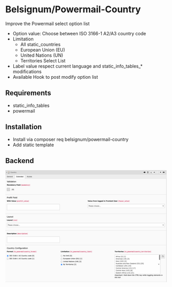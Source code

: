 # Belsignum/Powermail-Country
Improve the Powermail select option list 
- Option value: Choose between ISO 3166-1 A2/A3 country code 
- Limitation
    - All static_countries
    - European Union (EU)
    - United Nations (UN) 
    - Territories Select List
- Label value respect current language and static_info_tables_* modifications
- Available Hook to post modify option list

## Requirements
- static_info_tables
- powermail

## Installation
- Install via composer req belsignum/powermail-country
- Add static template 

## Backend
![Powermail Country Select option configuration](Resources/Public/Images/powermail-country-backend.png "Powermail Country Select option configuration")
